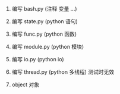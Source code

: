 1. 编写 bash.py (注释 变量 ...)

2. 编写 state.py (python 语句)

3. 编写 func.py (python 函数)

4. 编写 module.py (python 模块)

5. 编写 io.py (python io)

6. 编写 thread.py (python 多线程) 测试时无效

7. object 对象